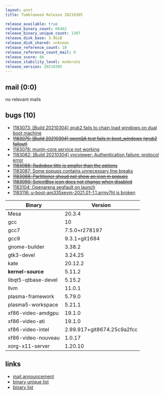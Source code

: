 ```yaml
---
layout: post
title: Tumbleweed Release 20210305

release_available: true
release_binary_count: 66462
release_binary_unique_count: 1307
release_disk_base: 3.9GiB
release_disk_shared: unknown
release_reference_count: 10
release_reference_count_mail: 0
release_score: 86
release_stability_level: moderate
release_version: 20210305
---
```


## mail (0:0)

no relevant mails

## bugs (10)

<!--more-->

- [1183073: \[Build 20210304\] grub2 fails to chain load windows on dual boot machine](https://bugzilla.opensuse.org/show_bug.cgi?id=1183073)
- ~~[1183075: \[Build 20210304\] openQA test fails in boot_windows (grub2 fallout)](https://bugzilla.opensuse.org/show_bug.cgi?id=1183075)~~
- [1183078: munin-core.service not working](https://bugzilla.opensuse.org/show_bug.cgi?id=1183078)
- [1183082: \[Build 20210304\] vncviewer: Authentication failure: protocol error](https://bugzilla.opensuse.org/show_bug.cgi?id=1183082)
- ~~[1183086: Radiobox title is smaller than the options](https://bugzilla.opensuse.org/show_bug.cgi?id=1183086)~~
- [1183087: Some popups contains unnecessary line breaks](https://bugzilla.opensuse.org/show_bug.cgi?id=1183087)
- ~~[1183088: Partitioner shoud not show an icon in popups](https://bugzilla.opensuse.org/show_bug.cgi?id=1183088)~~
- ~~[1183090: SelectBox icon does not change when disabled](https://bugzilla.opensuse.org/show_bug.cgi?id=1183090)~~
- [1183104: Openarena segfault on launch](https://bugzilla.opensuse.org/show_bug.cgi?id=1183104)
- [1183116: u-boot-am335xevm-2021.01-1.1.armv7hl is broken](https://bugzilla.opensuse.org/show_bug.cgi?id=1183116)

Binary | Version
--- | ---
Mesa | 20.3.4
gcc | 10
gcc7 | 7.5.0+r278197
gcc9 | 9.3.1+git1684
gnome-builder | 3.38.2
gtk3-devel | 3.24.25
kate | 20.12.2
**kernel-source** | 5.11.2
libqt5-qtbase-devel | 5.15.2
llvm | 11.0.1
plasma-framework | 5.79.0
plasma5-workspace | 5.21.1
xf86-video-amdgpu | 19.1.0
xf86-video-ati | 19.1.0
xf86-video-intel | 2.99.917+git8674.25c9a2fcc
xf86-video-nouveau | 1.0.17
xorg-x11-server | 1.20.10

## links

- [mail announcement](https://github.com/boombatower/tumbleweed-review/issues/10)
- [binary unique list](http://download.opensuse.org/history/20210305/rpm.unique.list)
- [binary list](http://download.opensuse.org/history/20210305/rpm.list)
